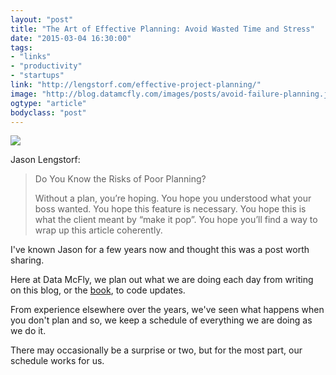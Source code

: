 ```yaml
---
layout: "post"
title: "The Art of Effective Planning: Avoid Wasted Time and Stress"
date: "2015-03-04 16:30:00"
tags: 
- "links"
- "productivity"
- "startups"
link: "http://lengstorf.com/effective-project-planning/"
image: "http://blog.datamcfly.com/images/posts/avoid-failure-planning.jpg"
ogtype: "article"
bodyclass: "post"
---
```


<a href="http://lengstorf.com/effective-project-planning/">
<div><div class="image splash">
	<img src="http://blog.datamcfly.com/images/posts/avoid-failure-planning.jpg" />
</div></div>
</a>

Jason Lengstorf:

> Do You Know the Risks of Poor Planning?
> 
> Without a plan, you’re hoping. You hope you understood what your boss wanted. You hope this feature is necessary. You hope this is what the client meant by “make it pop”. You hope you’ll find a way to wrap up this article coherently.

I've known Jason for a few years now and thought this was a post worth sharing.

Here at Data McFly, we plan out what we are doing each day from writing on this blog, or the [book](http://blog.datamcfly.com/2015/03/04/real-time-web), to code updates.

From experience elsewhere over the years, we've seen what happens when you don't plan and so, we keep a schedule of everything we are doing as we do it.

There may occasionally be a surprise or two, but for the most part, our schedule works for us.